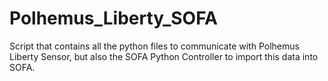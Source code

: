# Polhemus_Liberty_SOFA
Script that contains all the python files to communicate with Polhemus Liberty Sensor, but also the SOFA Python Controller to import this data into SOFA.
